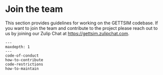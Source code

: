 # Join the team

This section provides guidelines for working on the GETTSIM codebase. If you want to
join the team and contribute to the project please reach out to us by joining our Zulip
Chat at <https://gettsim.zulipchat.com>.

```{toctree}
---
maxdepth: 1
---
code-of-conduct
how-to-contribute
code-restrictions
how-to-maintain
```
